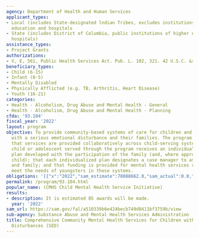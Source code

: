 ```yaml
---
agency: Department of Health and Human Services
applicant_types:
- Local (includes State-designated lndian Tribes, excludes institutions of higher
  education and hospitals
- State (includes District of Columbia, public institutions of higher education and
  hospitals)
assistance_types:
- Project Grants
authorizations:
- V, E, 561, Public Health Services Act. Pub. L. 102, 321. 42 U.S.C. &sect; .
beneficiary_types:
- Child (6-15)
- Infant (0-5)
- Mentally Disabled
- Physically Afflicted (e.g. TB, Arthritis, Heart Disease)
- Youth (16-21)
categories:
- Health - Alcoholism, Drug Abuse and Mental Health - General
- Health - Alcoholism, Drug Abuse and Mental Health - Planning
cfda: '93.104'
fiscal_year: '2022'
layout: program
objective: To provide community-based systems of care for children and adolescents
  with a serious emotional disturbance and their families. The program will ensure
  that services are provided collaboratively across child-serving systems; that each
  child or adolescent served through the program receives an individualized service
  plan developed with the participation of the family (and, where appropriate, the
  child); that each individualized plan designates a case manager to assist the child
  and family; and that funding is provided for mental health services required to
  meet the needs of youngsters in these systems.
obligations: '[{"x":"2022","sam_estimate":78088662.0,"sam_actual":0.0,"usa_spending_actual":86540908.15},{"x":"2023","sam_estimate":0.0,"sam_actual":0.0,"usa_spending_actual":30113762.63},{"x":"2024","sam_estimate":0.0,"sam_actual":0.0,"usa_spending_actual":0.0}]'
permalink: /program/93.104.html
popular_name: (CMHS Child Mental Health Service Initiative)
results:
- description: It is estimated 85 awards will be made.
  year: '2022'
sam_url: https://sam.gov/fal/a510339b6e424becb749d8411bf3759b/view
sub-agency: Substance Abuse and Mental Health Services Administration
title: Comprehensive Community Mental Health Services for Children with Serious Emotional
  Disturbances (SED)
---
```

